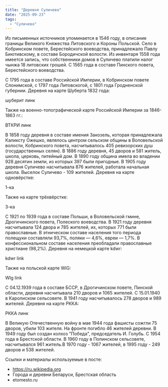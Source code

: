 ```yaml
---
title: "Деревня Суличево"
date: "2025-09-23"
tags: 
  - "Суличево"
---
```


Из письменных источников упоминается в 1546 году, в описание границы Великого Княжества Литовского и Короны Польской. Село в Кобринском повете, Берестейского воеводства, принадлежало Павлу Биютивскому, в составе Бородичской волости. Из инвентаря 1558 года имеется запись, что собственники домов в Суличево платили налог чынжа 18 литовских грошей. С 1565 года в составе Пинского повета, Берестейского воеводства.

С 1795 года в составе Российской Империи, в Кобринском повете Слонимской, с 1797 года Литовскогой, с 1801 года Гродненской губернии. Деревня на карте Шуберта 1832 года:

шуберит линк

Также на военно-топографической карте Российской Империи за 1846-1863 гг.:

ВТКРИ линк

В 1858 году деревня в составе имения Закозель, которая принадлежала Каликсту Ожешко, являлось центром сельском общины в Воловельской волости, Кобринского повета, насчитывалось 405 ревизорских душ (государственных селян). В 1886 году деревня, 45 дворов и 581 житель, школа, церковь, питейный дом. В 1890 году община имела во владении 928 десятин земли, из которых 397 были пригодные. В 1905 году деревня Суличево насчитывала 876 жителей, работала начальная школа. Выселок Суличево - 109 жителей. Деревня на карте одновёрстке:

1-ка

Также на карте трёхвёрстке:

3-ка

С 1921 по 1939 года в составе Польши, в Воловельской гмине, Дрогичинского повета, Полеского воеводства. В 1921 году деревня насчитывала 124 двора и 785 жителей, их, которых 771 были православные. В этническом составе населения того периода полещуки составляли 93,7%, поляки — 4,6%, евреи — 1,7%. В конфессиональном составе населения преобладали православные христиане (98,2%). Деревня на немецкой карте kdwr:

kdwr link

Также на польской карте WIG:

WIg link

С 04.12.1939 года в составе БССР, в Дрогичинском повете, Пинской области, деревня насчитывала 210 дворов и 1065 жителей. С 15.01.1940 в Каролиском сельсовете. В 1941 году насчитывалось 278 дворов и 989 жителей. Деревня на карте РККА:

РККА линк

В Великую Отечественную войну в мае 1944 года фашисты сожгли 75 дворов, убили 103 жителя. На фронте погибло 46 жителей деревни. В 1949 году был создан колхоз "Победа", председатель И. Голубь. С 1954 года в Брестской области. В 1960 году в Попинском сельсовете, насчитывался 961 житель.В 1970 году - 1067 жителей, в 1995 году - 249 дворов и 538 жителей.

Ссылки и материалы используемые в посте:
- https://ru.wikipedia.org
- Города и деревни Беларуси, Брестская область
- etomesto.ru
